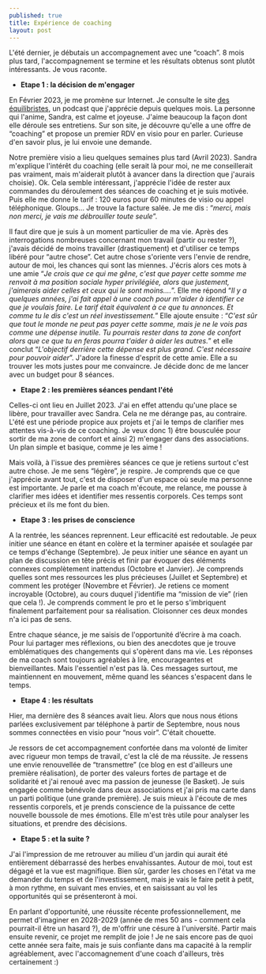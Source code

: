 ```yaml
---
published: true
title: Expérience de coaching
layout: post
---
```

L'été dernier, je débutais un accompagnement avec une “coach”. 8 mois plus tard, l'accompagnement se termine et les résultats obtenus sont plutôt intéressants. Je vous raconte.

- **Etape 1 : la décision de m'engager** 

En Février 2023, je me promène sur Internet. Je consulte le site [des équilibristes](https://www.lesequilibristes.com/podcasts), un podcast que j'apprécie depuis quelques mois. La personne qui l'anime, Sandra, est calme et joyeuse. J'aime beaucoup la façon dont elle déroule ses entretiens. Sur son site, je découvre qu'elle a une offre de “coaching” et propose un premier RDV en visio pour en parler. Curieuse d'en savoir plus, je lui envoie une demande.

Notre première visio a lieu quelques semaines plus tard (Avril 2023). Sandra m'explique l'intérêt du coaching (elle serait là pour moi, ne me conseillerait pas vraiment, mais m'aiderait plutôt à avancer dans la direction que j'aurais choisie). Ok. Cela semble intéressant, j'apprécie l'idée de rester aux commandes du déroulement des séances de coaching et je suis motivée. Puis elle me donne le tarif : 120 euros pour 60 minutes de visio ou appel téléphonique. Gloups… Je trouve la facture salée. Je me dis : “*merci, mais non merci, je vais me débrouiller toute seule*”.

Il faut dire que je suis à un moment particulier de ma vie. Après des interrogations nombreuses concernant mon travail (partir ou rester ?), j'avais décidé de moins travailler (drastiquement) et d'utiliser ce temps libéré pour “autre chose”. Cet autre chose s'oriente vers l'envie de rendre, autour de moi, les chances qui sont las miennes. J'écris alors ces mots à une amie “*Je crois que ce qui me gêne, c'est que payer cette somme me renvoit à ma position sociale hyper privilégiée, alors que justement, j'aimerais aider celles et ceux qui le sont moins....*”. Elle me répond “*Il y a quelques années, j'ai fait appel à une coach pour m'aider à identifier ce que je voulais faire. Le tarif était équivalent à ce que tu annonces. Et comme tu le dis c'est un réel investissement.*” Elle ajoute ensuite : “*C'est sûr que tout le monde ne peut pas payer cette somme, mais je ne le vois pas comme une dépense inutile. Tu pourrais rester dans ta zone de confort alors que ce que tu en feras pourra t'aider à aider les autres.*” et elle conclut “*L'objectif derrière cette dépense est plus grand. C'est nécessaire pour pouvoir aider*”. J'adore la finesse d'esprit de cette amie. Elle a su trouver les mots justes pour me convaincre. Je décide donc de me lancer avec un budget pour 8 séances. 

- **Etape 2 : les premières séances pendant l'été** 

Celles-ci ont lieu en Juillet 2023. J'ai en effet attendu qu'une place se libère, pour travailler avec Sandra. Cela ne me dérange pas, au contraire. L'été est une période propice aux projets et j'ai le temps de clarifier mes attentes vis-à-vis de ce coaching. Je veux donc 1) être bousculée pour sortir de ma zone de confort et ainsi 2) m'engager dans des associations. Un plan simple et basique, comme je les aime !

Mais voilà, à l'issue des premières séances ce que je retiens surtout c'est autre chose. Je me sens “légère”, je respire. Je comprends que ce que j'apprécie avant tout, c'est de disposer d'un espace où seule ma personne est importante. Je parle et ma coach m'écoute, me relance, me pousse à clarifier mes idées et identifier mes ressentis corporels. Ces temps sont précieux et ils me font du bien.

- **Etape 3 : les prises de conscience**

A la rentrée, les séances reprennent. Leur efficacité est redoutable. Je peux initier une séance en étant en colère et la terminer apaisée et soulagée par ce temps d'échange (Septembre). Je peux initier une séance en ayant un plan de discussion en tête précis et finir par évoquer des éléments connexes complètement inattendus (Octobre et Janvier). Je comprends quelles sont mes ressources les plus précieuses (Juillet et Septembre) et comment les protéger (Novembre et Février). Je retiens ce moment incroyable (Octobre), au cours duquel j'identifie ma “mission de vie” (rien que cela !). Je comprends comment le pro et le perso s'imbriquent finalement parfaitement pour sa réalisation. Cloisonner ces deux mondes n'a ici pas de sens.

Entre chaque séance, je me saisis de l'opportunité d’écrire à ma coach. Pour lui partager mes réflexions, ou bien des anecdotes que je trouve emblématiques des changements qui s'opèrent dans ma vie. Les réponses de ma coach sont toujours agréables à lire, encourageantes et bienveillantes. Mais l'essentiel n'est pas là. Ces messages surtout, me maintiennent en mouvement, même quand les séances s'espacent dans le temps. 

- **Etape 4 : les résultats**

Hier, ma dernière des 8 séances avait lieu. Alors que nous nous étions parlées exclusivement par téléphone à partir de Septembre, nous nous sommes connectées en visio pour “nous voir”. C'était chouette.

Je ressors de cet accompagnement confortée dans ma volonté de limiter avec rigueur mon temps de travail, c'est la clé de ma réussite. Je ressens une envie renouvellée de “transmettre” (ce blog en est d'ailleurs une première réalisation), de porter des valeurs fortes de partage et de solidarité et j'ai renoué avec ma passion de jeunesse (le Basket). Je suis engagée comme bénévole dans deux associations et j'ai pris ma carte dans un parti politique (une grande première). Je suis mieux à l'écoute de mes ressentis corporels, et je prends conscience de la puissance de cette nouvelle boussole de mes émotions. Elle m'est très utile pour analyser les situations, et prendre des décisions. 

- **Etape 5 : et la suite ?**

J'ai l'impression de me retrouver au milieu d'un jardin qui aurait été entièrement débarrassé des herbes envahissantes. Autour de moi, tout est dégagé et la vue est magnifique. Bien sûr, garder les choses en l'état va me demander du temps et de l'investissement, mais je vais le faire petit à petit, à mon rythme, en suivant mes envies, et en saisissant au vol les opportunités qui se présenteront à moi.

En parlant d'opportunité, une réussite récente professionnellement, me permet d'imaginer en 2028-2029 (année de mes 50 ans - comment cela pourrait-il être un hasard ?), de m'offrir une césure à l'université. Partir mais ensuite revenir, ce projet me remplit de joie ! Je ne sais encore pas de quoi cette année sera faite, mais je suis confiante dans ma capacité à la remplir agréablement, avec l'accomagnement d'une coach d'ailleurs, très certainement :)
